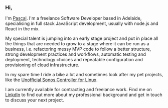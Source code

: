 ### Hi,

I'm [Pascal](http://www.pascalopitz.com). I'm a freelance Software Developer based in Adelaide, specialising in full stack JavaScript development, usually with node.js and React in the mix.

My special talent is jumping into an early stage project and put in place all the things that are needed to grow to a stage where it can be run as a business, i.e. refactoring messy MVP code to follow a better structure, strong development practices and workflows, automatic testing and deployment, technology choices and repeatable configuration and provisioning of cloud infrastructure.

In my spare time I ride a bike a lot and sometimes look after my pet projects, like the [Unofficial Sonos Controller for Linux](https://github.com/pascalopitz/unoffical-sonos-controller-for-linux).

I am currently available for contracting and freelance work.
Find me on [LinkdIn](https://www.linkedin.com/in/pascalopitz/) to find out more about my professional background and get in touch to discuss your next project.
